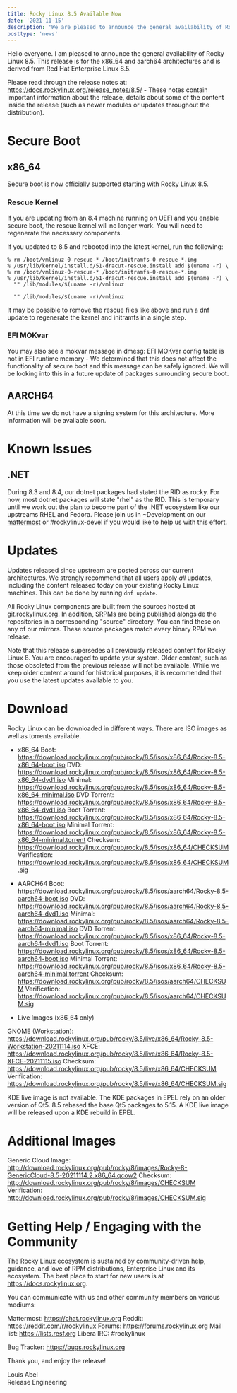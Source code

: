 ```yaml
---
title: Rocky Linux 8.5 Available Now
date: '2021-11-15'
description: 'We are pleased to announce the general availability of Rocky Linux 8.5. Read to learn more!'
posttype: 'news'
---
```


Hello everyone. I am pleased to announce the general availability of Rocky Linux 8.5. This release is for the x86_64 and aarch64 architectures and is derived from Red Hat Enterprise Linux 8.5.

Please read through the release notes at: https://docs.rockylinux.org/release_notes/8.5/ - These notes contain important information about the release, details about some of the content inside the release (such as newer modules or updates throughout the distribution).

# Secure Boot

## x86_64

Secure boot is now officially supported starting with Rocky Linux 8.5.

### Rescue Kernel

If you are updating from an 8.4 machine running on UEFI and you enable secure boot, the rescue kernel will no longer work. You will need to regenerate the necessary components.

If you updated to 8.5 and rebooted into the latest kernel, run the following:
```
% rm /boot/vmlinuz-0-rescue-* /boot/initramfs-0-rescue-*.img
% /usr/lib/kernel/install.d/51-dracut-rescue.install add $(uname -r) \
% rm /boot/vmlinuz-0-rescue-* /boot/initramfs-0-rescue-*.img
% /usr/lib/kernel/install.d/51-dracut-rescue.install add $(uname -r) \
  "" /lib/modules/$(uname -r)/vmlinuz

  "" /lib/modules/$(uname -r)/vmlinuz
```
It may be possible to remove the rescue files like above and run a dnf update to regenerate the kernel and initramfs in a single step.

### EFI MOKvar

You may also see a mokvar message in dmesg: EFI MOKvar config table is not in EFI runtime memory - We determined that this does not affect the functionality of secure boot and this message can be safely ignored. We will be looking into this in a future update of packages surrounding secure boot.

## AARCH64

At this time we do not have a signing system for this architecture. More information will be available soon.


# Known Issues

## .NET

During 8.3 and 8.4, our dotnet packages had stated the RID as rocky. For now, most dotnet packages will state "rhel" as the RID. This is temporary until we work out the plan to become part of the .NET ecosystem like our upstreams RHEL and Fedora. Please join us in ~Development on our [mattermost](https://chat.rockylinux.org) or #rockylinux-devel if you would like to help us with this effort.

# Updates

Updates released since upstream are posted across our current architectures. We strongly recommend that all users apply *all* updates, including the content released today on your existing Rocky Linux machines. This can be done by running `dnf update`.

All Rocky Linux components are built from the sources hosted at git.rockylinux.org. In addition, SRPMs are being published alongside the repositories in a corresponding "source" directory. You can find these on any of our mirrors. These source packages match every binary RPM we release.

Note that this release supersedes all previously released content for Rocky Linux 8. You are encouraged to update your system. Older content, such as those obsoleted from the previous release will not be available. While we keep older content around for historical purposes, it is recommended that you use the latest updates available to you.

# Download

Rocky Linux can be downloaded in different ways. There are ISO images as well as torrents available.

* x86_64
Boot: https://download.rockylinux.org/pub/rocky/8.5/isos/x86_64/Rocky-8.5-x86_64-boot.iso
DVD: https://download.rockylinux.org/pub/rocky/8.5/isos/x86_64/Rocky-8.5-x86_64-dvd1.iso
Minimal: https://download.rockylinux.org/pub/rocky/8.5/isos/x86_64/Rocky-8.5-x86_64-minimal.iso
DVD Torrent: https://download.rockylinux.org/pub/rocky/8.5/isos/x86_64/Rocky-8.5-x86_64-dvd1.iso
Boot Torrent: https://download.rockylinux.org/pub/rocky/8.5/isos/x86_64/Rocky-8.5-x86_64-boot.iso
Minimal Torrent: https://download.rockylinux.org/pub/rocky/8.5/isos/x86_64/Rocky-8.5-x86_64-minimal.torrent
Checksum: https://download.rockylinux.org/pub/rocky/8.5/isos/x86_64/CHECKSUM
Verification: https://download.rockylinux.org/pub/rocky/8.5/isos/x86_64/CHECKSUM.sig

* AARCH64
Boot: https://download.rockylinux.org/pub/rocky/8.5/isos/aarch64/Rocky-8.5-aarch64-boot.iso
DVD: https://download.rockylinux.org/pub/rocky/8.5/isos/aarch64/Rocky-8.5-aarch64-dvd1.iso
Minimal: https://download.rockylinux.org/pub/rocky/8.5/isos/aarch64/Rocky-8.5-aarch64-minimal.iso
DVD Torrent: https://download.rockylinux.org/pub/rocky/8.5/isos/x86_64/Rocky-8.5-aarch64-dvd1.iso
Boot Torrent: https://download.rockylinux.org/pub/rocky/8.5/isos/x86_64/Rocky-8.5-aarch64-boot.iso
Minimal Torrent: https://download.rockylinux.org/pub/rocky/8.5/isos/x86_64/Rocky-8.5-aarch64-minimal.torrent
Checksum: https://download.rockylinux.org/pub/rocky/8.5/isos/aarch64/CHECKSUM
Verification: https://download.rockylinux.org/pub/rocky/8.5/isos/aarch64/CHECKSUM.sig

* Live Images (x86_64 only)

GNOME (Workstation): https://download.rockylinux.org/pub/rocky/8.5/live/x86_64/Rocky-8.5-Workstation-20211114.iso
XFCE: https://download.rockylinux.org/pub/rocky/8.5/live/x86_64/Rocky-8.5-XFCE-20211115.iso
Checksum: https://download.rockylinux.org/pub/rocky/8.5/live/x86_64/CHECKSUM
Verification: https://download.rockylinux.org/pub/rocky/8.5/live/x86_64/CHECKSUM.sig

KDE live image is not available. The KDE packages in EPEL rely on an older
version of Qt5. 8.5 rebased the base Qt5 packages to 5.15. A KDE live image will
be released upon a KDE rebuild in EPEL.

# Additional Images

Generic Cloud Image: http://download.rockylinux.org/pub/rocky/8/images/Rocky-8-GenericCloud-8.5-20211114.2.x86_64.qcow2
Checksum: http://download.rockylinux.org/pub/rocky/8/images/CHECKSUM
Verification: http://download.rockylinux.org/pub/rocky/8/images/CHECKSUM.sig

# Getting Help / Engaging with the Community

The Rocky Linux ecosystem is sustained by community-driven help, guidance, and love of RPM distributions, Enterprise Linux and its ecosystem. The best place to start for new users is at https://docs.rockylinux.org.

You can communicate with us and other community members on various mediums:

Mattermost: https://chat.rockylinux.org
Reddit: https://reddit.com/r/rockylinux
Forums: https://forums.rockylinux.org
Mail list: https://lists.resf.org
Libera IRC: #rockylinux

Bug Tracker: https://bugs.rockylinux.org

Thank you, and enjoy the release!

Louis Abel<br>
Release Engineering
